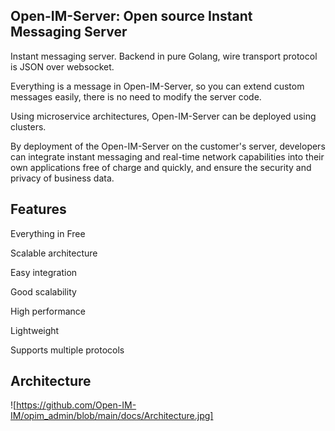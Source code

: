 ## Open-IM-Server: Open source  Instant Messaging Server

Instant messaging server. Backend in pure Golang, wire transport protocol  is JSON over websocket.

Everything is a message  in Open-IM-Server, so you can extend custom messages easily, there is no need to modify the server code.

Using microservice architectures, Open-IM-Server can be deployed using clusters.

By deployment of the Open-IM-Server  on the customer's server, developers  can integrate instant messaging and real-time network capabilities into their own applications free of charge and quickly, and ensure the security and privacy of business data.

## Features

Everything in Free

Scalable architecture

Easy integration 

Good scalability

High performance

Lightweight

Supports multiple protocols

## Architecture

![https://github.com/Open-IM-IM/opim_admin/blob/main/docs/Architecture.jpg]

